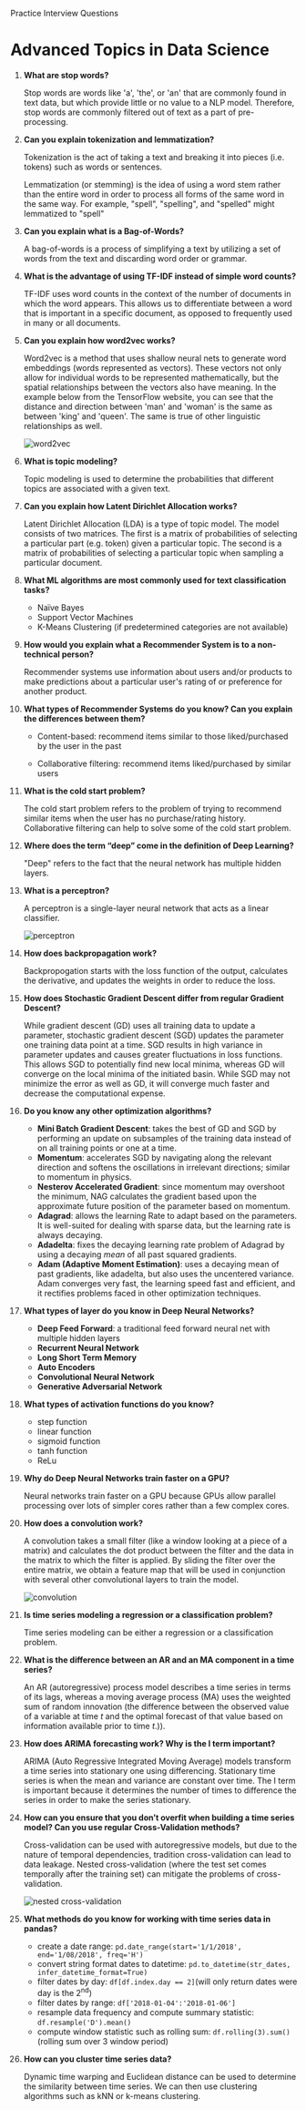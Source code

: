 Practice Interview Questions

# Advanced Topics in Data Science

1. **What are stop words?**

   Stop words are words like 'a', 'the', or 'an' that are commonly found in text data, but which provide little or no value to a NLP model. Therefore, stop words are commonly filtered out of text as a part of pre-processing.

2. **Can you explain tokenization and lemmatization?**

   Tokenization is the act of taking a text and breaking it into pieces (i.e. tokens) such as words or sentences.

   Lemmatization (or stemming) is the idea of using a word stem rather than the entire word in order to process all forms of the same word in the same way. For example, "spell", "spelling", and "spelled" might lemmatized to "spell"

3. **Can you explain what is a Bag-of-Words?**

   A bag-of-words is a process of simplifying a text by utilizing a set of words from the text and discarding word order or grammar.

4. **What is the advantage of using TF-IDF instead of simple word counts?**

   TF-IDF uses word counts in the context of the number of documents in which the word appears. This allows us to differentiate between a word that is important in a specific document, as opposed to frequently used in many or all documents.

5. **Can you explain how word2vec works?**

   Word2vec is a method that uses shallow neural nets to generate word embeddings (words represented as vectors). These vectors not only allow for individual words to be represented mathematically, but the spatial relationships between the vectors also have meaning. In the example below from the TensorFlow website, you can see that the distance and direction between 'man' and 'woman' is the same as between 'king' and 'queen'. The same is true of other linguistic relationships as well. 

   ![word2vec](https://www.tensorflow.org/images/linear-relationships.png)

6. **What is topic modeling?**

   Topic modeling is used to determine the probabilities that different topics are associated with a given text.

7. **Can you explain how Latent Dirichlet Allocation works?**

   Latent Dirichlet Allocation (LDA) is a type of topic model. The model consists of two matrices. The first is a matrix of probabilities of selecting a particular part (e.g. token) given a particular topic. The second is a matrix of probabilities of selecting a particular topic when sampling a particular document.

8. **What ML algorithms are most commonly used for text classification tasks?**

   * Naïve Bayes
   * Support Vector Machines
   * K-Means Clustering (if predetermined categories are not available)

9. **How would you explain what a Recommender System is to a non-technical person?**

   Recommender systems use information about users and/or products to make predictions about a particular user's rating of or preference for another product.

10. **What types of Recommender Systems do you know? Can you explain the differences between them?**

    * Content-based: recommend items similar to those liked/purchased by the user in the past

    * Collaborative filtering: recommend items liked/purchased by similar users

11. **What is the cold start problem?**

    The cold start problem refers to the problem of trying to recommend similar items when the user has no purchase/rating history. Collaborative filtering can help to solve some of the cold start problem. 

12. **Where does the term “deep” come in the definition of Deep Learning?**

    "Deep" refers to the fact that the neural network has multiple hidden layers. 

13. **What is a perceptron?**

    A perceptron is a single-layer neural network that acts as a linear classifier.

    ![perceptron](img/perceptron.png)

14. **How does backpropagation work?**

    Backpropogation starts with the loss function of the output, calculates the derivative, and updates the weights in order to reduce the loss.

15. **How does Stochastic Gradient Descent differ from regular Gradient Descent?**

    While gradient descent (GD) uses all training data to update a parameter, stochastic gradient descent (SGD) updates the parameter one training data point at a time. SGD results in high variance in parameter updates and causes greater fluctuations in loss functions. This allows SGD to potentially find new local minima, whereas GD will converge on the local minima of the initiated basin. While SGD may not minimize the error as well as GD, it will converge much faster and decrease the computational expense.

16. **Do you know any other optimization algorithms?**

    * **Mini Batch Gradient Descent**: takes the best of GD and SGD by performing an update on subsamples of the training data instead of on all training points or one at a time.
    * **Momentum**: accelerates SGD by navigating along the relevant direction and softens the oscillations in irrelevant directions; similar to momentum in physics.
    * **Nesterov Accelerated Gradient**: since momentum may overshoot the minimum, NAG calculates the gradient based upon the approximate future position of the parameter based on momentum.
    * **Adagrad**: allows the learning Rate to adapt based on the parameters. It is well-suited for dealing with sparse data, but the learning rate is always decaying.
    * **Adadelta**: fixes the decaying learning rate problem of Adagrad by using a decaying *mean* of all past squared gradients.
    * **Adam (Adaptive Moment Estimation)**: uses a decaying mean of past gradients, like adadelta, but also uses the uncentered variance. Adam converges very fast, the learning speed fast and efficient, and it rectifies problems faced in other optimization techniques.

17. **What types of layer do you know in Deep Neural Networks?**

    * **Deep Feed Forward**: a traditional feed forward neural net with multiple hidden layers
    * **Recurrent Neural Network**
    * **Long Short Term Memory**
    * **Auto Encoders**
    * **Convolutional Neural Network**
    * **Generative Adversarial Network**

18. **What types of activation functions do you know?**

    * step function
    * linear function
    * sigmoid function
    * tanh function
    * ReLu

19. **Why do Deep Neural Networks train faster on a GPU?**

    Neural networks train faster on a GPU because GPUs allow parallel processing over lots of simpler cores rather than a few complex cores.

20. **How does a convolution work?**

    A convolution takes a small filter (like a window looking at a piece of a matrix) and calculates the dot product between the filter and the data in the matrix to which the filter is applied. By sliding the filter over the entire matrix, we obtain a feature map that will be used in conjunction with several other convolutional layers to train the model.

    ![convolution](img/convolution.png)

21. **Is time series modeling a regression or a classification problem?**

    Time series modeling can be either a regression or a classification problem.

22. **What is the difference between an AR and an MA component in a time series?**

    An AR (autoregressive) process model describes a time series in terms of its lags, whereas a moving average process (MA) uses the weighted sum of random innovation (the difference between the observed value of a variable at time *t* and the optimal forecast of that value based on information available prior to time *t*.)).

23. **How does ARIMA forecasting work? Why is the I term important?**

    ARIMA (Auto Regressive Integrated Moving Average) models transform a time series into stationary one using differencing. Stationary time series is when the mean and variance are constant over time. The I term is important because it determines the number of times to difference the series in order to make the series stationary.

24. **How can you ensure that you don’t overfit when building a time series model? Can you use regular Cross-Validation methods?**

    Cross-validation can be used with autoregressive models, but due to the nature of temporal dependencies, tradition cross-validation can lead to data leakage. Nested cross-validation (where the test set comes temporally after the training set) can mitigate the problems of cross-validation.

    ![nested cross-validation](img/nested_crossval.png)

25. **What methods do you know for working with time series data in pandas?**

    * create a date range: `pd.date_range(start='1/1/2018', end='1/08/2018', freq='H')`
    * convert string format dates to datetime: `pd.to_datetime(str_dates, infer_datetime_format=True)`
    * filter dates by day: `df[df.index.day == 2]`(will only return dates were day is the 2<sup>nd</sup>)
    * filter dates by range: `df['2018-01-04':'2018-01-06']`
    * resample data frequency and compute summary statistic: `df.resample('D').mean()`
    * compute window statistic such as rolling  sum: `df.rolling(3).sum()`(rolling sum over 3 window period)

26. **How can you cluster time series data?**

    Dynamic time warping and Euclidean distance can be used to determine the similarity between time series. We can then use clustering algorithms such as kNN or k-means clustering.